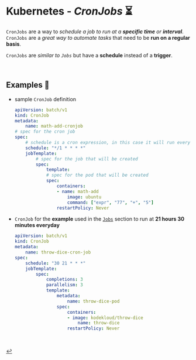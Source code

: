 # **Kubernetes** - ***CronJobs*** ⏳

`CronJobs` are a way to *schedule a job to run at a **specific time** or **interval***.  `CronJobs` are a *great way to automate tasks* that need to be **run on a regular basis**.

`CronJobs` are *similar to `Jobs`* but have a **schedule** instead of a **trigger**.

<br />

## **Examples** 🧩

* sample `CronJob` definition

    ```yaml
    apiVersion: batch/v1
    kind: CronJob
    metadata:
        name: math-add-cronjob
    # spec for the cron job
    spec:
        # schedule is a cron expression, in this case it will run every minute
        schedule: "*/1 * * * *"
        jobTemplate:
            # spec for the job that will be created
            spec:
                template:
                # spec for the pod that will be created
                spec:
                    containers:
                    - name: math-add
                        image: ubuntu
                        command: ["expr", "77", "+", "5"]
                    restartPolicy: Never
    ```

* `CronJob` for the **example** used in the [`Jobs`](/05-pod-design/23-jobs/README.md) section to run at **21 hours 30 minutes everyday**

    ```yaml
    apiVersion: batch/v1
    kind: CronJob
    metadata:
        name: throw-dice-cron-job
    spec:
        schedule: "30 21 * * *"
        jobTemplate:
            spec:
                completions: 3
                parallelism: 3
                template:
                    metadata:
                        name: throw-dice-pod
                    spec:
                        containers:
                        - image: kodekloud/throw-dice
                            name: throw-dice
                        restartPolicy: Never
    ```

<br>

[↩️](../)
